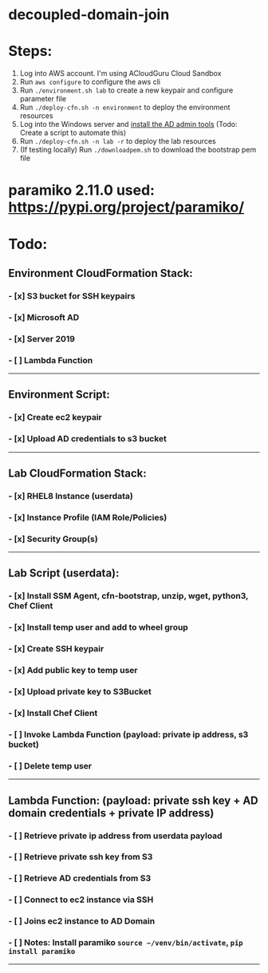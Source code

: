 # decoupled-domain-join
#
# Steps:
1. Log into AWS account. I'm using ACloudGuru Cloud Sandbox
2. Run `aws configure` to configure the aws cli
3. Run `./environment.sh lab` to create a new keypair and configure parameter file
4. Run `./deploy-cfn.sh -n environment` to deploy the environment resources
5. Log into the Windows server and [install the AD admin tools](https://docs.aws.amazon.com/directoryservice/latest/admin-guide/ms_ad_install_ad_tools.html) (Todo: Create a script to automate this)
6. Run `./deploy-cfn.sh -n lab -r` to deploy the lab resources
7. (If testing locally) Run `./downloadpem.sh` to download the bootstrap pem file

# paramiko 2.11.0 used: https://pypi.org/project/paramiko/

#
# Todo:
## Environment CloudFormation Stack:
### - [x] S3 bucket for SSH keypairs 
### - [x] Microsoft AD
### - [x] Server 2019
### - [ ] Lambda Function
------
## Environment Script:
### - [x] Create ec2 keypair
### - [x] Upload AD credentials to s3 bucket
------
## Lab CloudFormation Stack:
### - [x] RHEL8 Instance (userdata)
### - [x] Instance Profile (IAM Role/Policies)
### - [x] Security Group(s)
------
## Lab Script (userdata):
### - [x] Install SSM Agent, cfn-bootstrap, unzip, wget, python3, Chef Client
### - [x] Install temp user and add to wheel group
### - [x] Create SSH keypair
### - [x] Add public key to temp user
### - [x] Upload private key to S3Bucket
### - [x] Install Chef Client
### - [ ] Invoke Lambda Function (payload: private ip address, s3 bucket)
### - [ ] Delete temp user
------
## Lambda Function: (payload: private ssh key + AD domain credentials + private IP address)
### - [ ] Retrieve private ip address from userdata payload
### - [ ] Retrieve private ssh key from S3
### - [ ] Retrieve AD credentials from S3
### - [ ] Connect to ec2 instance via SSH
### - [ ] Joins ec2 instance to AD Domain
### - [ ] Notes: Install paramiko `source ~/venv/bin/activate`, `pip install paramiko`
------

